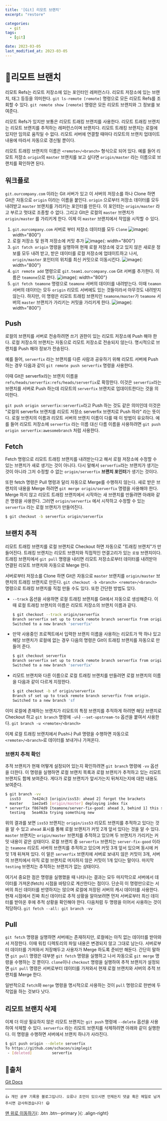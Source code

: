 ```yaml
---
title: '[Git] 리모트 브랜치'
excerpt: "restore"

categories:
  - git
tags: 
  - [git]

date: 2023-03-05
last_modified_at: 2023-03-05
---
```


# 🎯리모트 브랜치
리모트 Refs는 리모트 저장소에 있는 포인터인 레퍼런스다. 리모트 저장소에 있는 브랜치, 태그 등등을 의미한다. `git ls-remote [remote]` 명령으로 모든 리모트 Refs를 조회할 수 있다. `git remote show [remote]` 명령은 모든 리모트 브랜치와 그 정보를 보여준다. 

리모트 Refs가 있지만 보통은 리모트 트래킹 브랜치를 사용한다. 리모트 트래킹 브랜치는 리모트 브랜치를 추적하는 레퍼런스이며 브랜치다. 리모트 트래킹 브랜치는 로컬에 있지만 임의로 움직일 수 없다. 리모트 서버에 연결할 때마다 리모트의 브랜치 업데이트 내용에 따라서 자동으로 갱신될 뿐이다.

리모트 트래킹 브랜치의 이름은 `<remote>/<branch>` 형식으로 되어 있다. 예를 들어 리모트 저장소 `origin`의 `master` 브랜치를 보고 싶다면 `origin/master` 라는 이름으로 브랜치를 확인하면 된다. 

## 워크플로
`git.ourcompany.com` 이라는 Git 서버가 있고 이 서버의 저장소를 하나 Clone 하면 Git은 자동으로 `origin` 이라는 이름을 붙인다. `origin` 으로부터 저장소 데이터를 모두 내려받고 `master` 브랜치를 가리키는 포인터를 만든다. 이 포인터는 `origin/master` 라고 부르고 멋대로 조종할 수 없다. 그리고 GIt은 로컬의 `master` 브랜치가 `origin/master` 를 가리키게 한다. 이제 이 `master` 브랜치에서 작업을 시작할 수 있다.

1. `git.ourcompany.com` 서버로 부터 저장소 데이터를 모두 `Clone`
![image](https://user-images.githubusercontent.com/87158339/222954779-4625dc0c-d26a-41ec-b41e-709657fc08d6.png){: width="800"}
2. 로컬 저장소 및 원격 저장소에 커밋 추가
![image](https://user-images.githubusercontent.com/87158339/222955004-a3ab6a91-fc17-46eb-959f-a8717f2a5878.png){: width="800"}
3. `git fatch origin` 명령을 실행하여 현재 로컬 저장소에 갖고 있지 않은 새로운 정보를 모두 내려 받고, 받은 데이터를 로컬 저장소에 업데이트하고 나서, `origin/master` 포인터의 위치를 최신 커밋으로 이동시킨다.
![image](https://user-images.githubusercontent.com/87158339/222955145-d490b3cd-187b-4039-aef2-4a85d0ae4fa8.png){: width="800"}
4. `git remote add` 명령으로 `git.team1.ourcompany.com` Git 서버를 추가한다. 이름은 `teamone`으로 한다.
![image](https://user-images.githubusercontent.com/87158339/222955311-fae153fd-ee93-4830-9003-92d87952db18.png){: width="800"}
5. `git fetch teamone` 명령으로 `teamone` 서버의 데이터를 내려받는다. 이때 `teamon` 서버의 데이터는 모두 `origin` 리모트 서버에도 있는 것들이라서 아무것도 내려받지 않는다. 하지만, 이 명령은 리모트 트래킹 브랜치인 `teamone/master`가 `teamone` 서버의 `master` 브랜치가 가리키는 커밋을 가리키게 한다.
![image](https://user-images.githubusercontent.com/87158339/222955377-e7843093-0d36-4c85-8a14-e5c9ae8654b2.png){: width="800"}

## Push
로컬의 브랜치를 서버로 전송하려면 쓰기 권한이 있는 리모트 저장소에 Push 해야 한다. 로컬 저장소의 브랜치는 자동으로 리모트 저장소로 전송되지 않는다. 명시적으로 브랜치를 Push 해야 정보가 전송된다. 

예를 들어, `serverfix` 라는 브랜치를 다른 사람과 공유하기 위해 리모트 서버에 Push 하는 경우 다음과 같이 `git remote push serverfix` 명령을 사용한다. 

이때 Git은 serverfix라는 브랜치 이름을 `refs/heads/serverfix:refs/heads/serverfix`로 확장한다. 이것은 `serverfix`라는 브랜치를 서버로 Push 하는데 리모트의 `serverfix` 브랜치로 업데이트한다는 것을 의미한다. 

`git push origin serverfix:serverfix`라고 Push 하는 것도 같은 의미인데 이것은 "로컬의 serverfix 브랜치를 리모트 저장소 serverfix 브랜치로 Push 하라" 라는 뜻이다. 로컬 브랜치의 이름과 리모트 서버의 브랜치 이름이 다를 때 이 방법이 유요하다. 예를 들어 리모트 저장소에 `serverfix` 라는 이름 대신 다름 이름을 사용하려면 `git push origin serverfix:awesomebranch` 처럼 사용한다.

## Fetch
Fetch 명령으로 리모트 트래킹 브랜치를 내려받는다고 해서 로컬 저장소에 수정할 수 있는 브랜치가 새로 생기는 것이 아니다. 다시 말해서 `serverfix`라는 브랜치가 생기는 것이 아니라 그저 수정할 수 없는 `origin/serverfix` **브랜치 포인터**가 생기는 것이다.

또한 fetch 명령은 Pull 명령과 달리 자동으로 Merge를 수행하지 않는다. 새로 받은 브랜치의 내용을 Merge 하려면 `git merge origin/serverfix` 명령을 사용해야 한다. Merge 하지 않고 리모트 트래킹 브랜치에서 시작하는 새 브랜치를 만들려면 아래와 같은 명령을 사용한다. 그러면 `origin/serverfix` 에서 시작하고 수정할 수 있는 `serverfix` 라는 로컬 브랜치가 만들어진다.

```bash
$ git checkout -b serverfix origin/serverfix
```

## 브랜치 추적
리모트 트래킹 브랜치를 로컬 브랜치로 Checkout 하면 자동으로 "트래킹 브랜치"가 만들어진다. 트래킹 브랜치는 리모트 브랜치와 직접적인 연결고리가 있는 `로컬` 브랜치이다. 트래킹 브랜치에서 `git pull` 명령을 내리면 리모트 저장소로부터 데이터를 내려받아 연결된 리모트 브랜치와 자동으로 Merge 한다.

서버로부터 저장소를 Clone 하면 Git은 자동으로 `master` 브랜치를 `origin/master` 브랜치의 트래킹 브랜치로 만든다. `git checkout -b <branch> <remote>/<branch>` 명령으로 트래킹 브랜치를 직접 만들 수도 있다. 또한 간단한 방법도 있다.

- `--track` 옵션을 사용하면 로컬 트래킹 브랜치를 Git에서 자동으로 생성해준다. 이때 로컬 트래킹 브랜치의 이름은 리모트 저장소의 브랜치 이름과 같다.
  ```bash
  $ git checkout --track origin/serverfix
  Branch serverfix set up to track remote branch serverfix from origin.
  Switched to a new branch 'serverfix'
  ```
- 만약 사용중인 프로젝트에서 입력한 브랜치 이름을 사용하는 리모트가 딱 하나 있고 해당 브랜치가 로컬에 없는 경우 다음의 명령은 Git이 트래킹 브랜치를 자동으로 만들어 준다.
  ```bash
  $ git checkout serverfix
  Branch serverfix set up to track remote branch serverfix from origin.
  Switched to a new branch 'serverfix'
  ```
- 리모트 브랜치와 다른 이름으로 로컬 트래킹 브랜치를 만들려면 로컬 브랜치의 이름을 다음과 같이 다르게 지정한다.
  ```bash
  $ git checkout -b sf origin/serverfix
  Branch sf set up to track remote branch serverfix from origin.
  Switched to a new branch 'sf
  ```

이미 로컬에 존재하는 브랜치가 리모트의 특정 브랜치를 추적하게 하려면 해당 브랜치로 Checkout 하고 `git branch` 명령에 `-u`나 `--set-upstream-to` 옵션을 붙여서 사용한다. `git branch -u <remote>/<branch>`

이제 로컬 트래킹 브랜치에서 Push나 Pull 명령을 수행하면 자동으로 `<remote>/<branch>`로 데이터를 보내거나 가져온다.

### 브랜치 추적 확인
추적 브랜치가 현재 어떻게 설정되어 있는지 확인하려면 `git branch` 명령에 `-vv` 옵션을 더한다. 이 명령을 실행하면 로컬 브랜치 목록과 로컬 브랜치가 추적하고 있는 리모트 브랜치도 함께 보여준다. 게다가 로컬 브랜치가 앞서가는지 뒤쳐지는지에 대한 내용도 보여준다.

```bash
$ git branch -vv
  iss53     7e424c3 [origin/iss53: ahead 2] forgot the brackets
  master    1ae2a45 [origin/master] deploying index fix
* serverfix f8674d9 [teamone/server-fix-good: ahead 3, behind 1] this should do it
  testing   5ea463a trying something new
```

위의 결과를 보면 `iss53` 브랜치는 `origin/iss53` 리모트 브랜치를 추적하고 있다는 것을 알 수 있고 `ahead` 표시를 통해 로컬 브랜치가 커밋 2개 앞서 있다는 것을 알 수 있다. `master` 브랜치는 `origin/master` 브랜치를 추적하고 있으며 두 브랜치가 가리키는 커밋 내용이 같은 상태이다. 로컬 브랜치 중 `serverfix` 브랜치는 `server-fix-good` 이라는 `teamone` 리모트 서버의 브랜치를 추적하고 있으며 커밋 3개 앞서 있으며 동시에 커밋 1개 뒤쳐져 있다. 이 말은 `serverfix` 브랜치에 서버로 보내지 않은 커밋이 3개, 서버의 브랜치에서 아직 로컬 브랜치로 머지하지 않은 커밋이 1개 있다는 말이다. 마지막 `testing` 브랜치는 추적하는 브랜치가 없는 상태이다.

여기서 중요한 점은 명령을 실행했을 때 나타나는 결과는 모두 마지막으로 서버에서 데이터를 가져온(fetch) 시점을 바탕으로 계산한다는 점이다. 단순히 이 명령만으로는 서버의 최신 데이터를 반영하지는 않으며 로컬에 저장된 서버의 캐시 데이터를 사용한다. 현재 시점에서 진짜 최신 데이터로 추적 상황을 알아보려면 먼저 서버로부터 최신 데이터를 받아온 후에 추적 상황을 확인해야 한다. 다음처럼 두 명령을 이어서 사용하는 것이 적당하다. `git fetch --all: git branch -vv`

## Pull
`git fetch` 명령을 실행하면 서버에는 존재하지만, 로컬에는 아직 없는 데이터를 받아와서 저장한다. 이때 워킹 디렉토리의 파일 내용은 변경되지 않고 그대로 남는다. 서버로부터 데이터를 가져와서 저장해두고 사용자가 Merge 하도록 준비만 해둔다. 간단히 말하면 `git pull` 명령은 대부분 `git fetch` 명령을 실행하고 나서 자동으로 `git merge` 명령을 수행하는 것 뿐이다. `clone`이나 `checkout` 명령을 실행하여 추적 브랜치가 설정되면 `git pull` 명령은 서버로부터 데이터를 가져와서 현재 로컬 브랜치와 서버의 추적 브랜치를 Merge 한다.

일반적으로 `fetch`와 `merge` 명령을 명시적으로 사용하는 것이 `pull` 명령으로 한번에 두 작업을 하는 것보다 낫다.

## 리모트 브랜치 삭제
이제 더 이상 필요하지 않은 리모트 브랜치는 `git push` 명령에 `--delete` 옵션을 사용하여 삭제할 수 있다. `serverfix` 라는 리모트 브랜치를 삭제하려면 아래와 같이 실행한다. 이 명령을 수행하면 서버에서 브랜치 하나가 사라진다.

```bash
$ git push origin --delete serverfix
To https://github.com/schacon/simplegit
 - [deleted]         serverfix
```

## 📌출처
[Git Docs](https://git-scm.com/book/ko/v2/Git-%EB%B8%8C%EB%9E%9C%EC%B9%98-%EB%A6%AC%EB%AA%A8%ED%8A%B8-%EB%B8%8C%EB%9E%9C%EC%B9%98)

***
    👍 개인 공부 기록용 블로그입니다. 오류나 조언이 있으시면 언제든지 댓글 혹은 메일로 남겨주시면 감사하겠습니다! 😄

[맨 위로 이동하기](#){: .btn .btn--primary }{: .align-right}